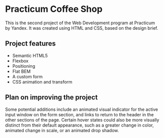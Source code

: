 # Practicum Coffee Shop

This is the second project of the Web Development program at Practicum by Yandex. It was created using HTML and CSS, based on the design brief.

## Project features

- Semantic HTML5
- Flexbox
- Positioning
- Flat BEM
- A custom form
- CSS animation and transform

## Plan on improving the project

Some potential additions include an animated visual indicator for the active input window on the form section, and links to return to the header in the other sections of the page. Certain hover states could also be more visually distinct from their default appearance, such as a greater change in color, animated change in scale, or an animated drop shadow.
